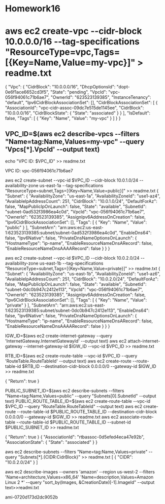 # Homework16

# aws ec2 create-vpc --cidr-block 10.0.0.0/16 --tag-specifications "ResourceType=vpc,Tags=[{Key=Name,Value=my-vpc}]" > readme.txt

{
    "Vpc": {
        "CidrBlock": "10.0.0.0/16",
        "DhcpOptionsId": "dopt-0e6f1ace6652cd3f5",
        "State": "pending",
        "VpcId": "vpc-056f94061c71b6ae7",
        "OwnerId": "623523139385",
        "InstanceTenancy": "default",
        "Ipv6CidrBlockAssociationSet": [],
        "CidrBlockAssociationSet": [
            {
                "AssociationId": "vpc-cidr-assoc-09dc7e515de1145ee",
                "CidrBlock": "10.0.0.0/16",
                "CidrBlockState": {
                    "State": "associated"
                }
            }
        ],
        "IsDefault": false,
        "Tags": [
            {
                "Key": "Name",
                "Value": "my-vpc"
            }
        ]
    }
}
## VPC_ID=$(aws ec2 describe-vpcs --filters "Name=tag:Name,Values=my-vpc" --query 'Vpcs[*].VpcId' --output text)
echo "VPC ID: $VPC_ID" >> readme.txt

VPC ID: vpc-056f94061c71b6ae7

aws ec2 create-subnet --vpc-id $VPC_ID --cidr-block 10.0.1.0/24 --availability-zone us-east-1a --tag-specifications "ResourceType=subnet,Tags=[{Key=Name,Value=public}]" >> readme.txt
{
    "Subnet": {
        "AvailabilityZone": "us-east-1a",
        "AvailabilityZoneId": "use1-az4",
        "AvailableIpAddressCount": 251,
        "CidrBlock": "10.0.1.0/24",
        "DefaultForAz": false,
        "MapPublicIpOnLaunch": false,
        "State": "available",
        "SubnetId": "subnet-0ad532f3986ea4c0d",
        "VpcId": "vpc-056f94061c71b6ae7",
        "OwnerId": "623523139385",
        "AssignIpv6AddressOnCreation": false,
        "Ipv6CidrBlockAssociationSet": [],
        "Tags": [
            {
                "Key": "Name",
                "Value": "public"
            }
        ],
        "SubnetArn": "arn:aws:ec2:us-east-1:623523139385:subnet/subnet-0ad532f3986ea4c0d",
        "EnableDns64": false,
        "Ipv6Native": false,
        "PrivateDnsNameOptionsOnLaunch": {
            "HostnameType": "ip-name",
            "EnableResourceNameDnsARecord": false,
            "EnableResourceNameDnsAAAARecord": false
        }
    }
}

aws ec2 create-subnet --vpc-id $VPC_ID --cidr-block 10.0.2.0/24 --availability-zone us-east-1b --tag-specifications "ResourceType=subnet,Tags=[{Key=Name,Value=private}]" >> readme.txt
{
    "Subnet": {
        "AvailabilityZone": "us-east-1b",
        "AvailabilityZoneId": "use1-az6",
        "AvailableIpAddressCount": 251,
        "CidrBlock": "10.0.2.0/24",
        "DefaultForAz": false,
        "MapPublicIpOnLaunch": false,
        "State": "available",
        "SubnetId": "subnet-0dc0b947c2412e113",
        "VpcId": "vpc-056f94061c71b6ae7",
        "OwnerId": "623523139385",
        "AssignIpv6AddressOnCreation": false,
        "Ipv6CidrBlockAssociationSet": [],
        "Tags": [
            {
                "Key": "Name",
                "Value": "private"
            }
        ],
        "SubnetArn": "arn:aws:ec2:us-east-1:623523139385:subnet/subnet-0dc0b947c2412e113",
        "EnableDns64": false,
        "Ipv6Native": false,
        "PrivateDnsNameOptionsOnLaunch": {
            "HostnameType": "ip-name",
            "EnableResourceNameDnsARecord": false,
            "EnableResourceNameDnsAAAARecord": false
        }
    }
}

IGW_ID=$(aws ec2 create-internet-gateway --query 'InternetGateway.InternetGatewayId' --output text)
aws ec2 attach-internet-gateway --internet-gateway-id $IGW_ID --vpc-id $VPC_ID >> readme.txt

RTB_ID=$(aws ec2 create-route-table --vpc-id $VPC_ID --query 'RouteTable.RouteTableId' --output text)
aws ec2 create-route --route-table-id $RTB_ID --destination-cidr-block 0.0.0.0/0 --gateway-id $IGW_ID >> readme.txt

{
    "Return": true
}


PUBLIC_SUBNET_ID=$(aws ec2 describe-subnets --filters "Name=tag:Name,Values=public" --query "Subnets[0].SubnetId" --output text)
PUBLIC_ROUTE_TABLE_ID=$(aws ec2 create-route-table --vpc-id $VPC_ID --query "RouteTable.RouteTableId" --output text)
aws ec2 create-route --route-table-id $PUBLIC_ROUTE_TABLE_ID --destination-cidr-block 0.0.0.0/0 --gateway-id $IGW_ID >> readme.txt
aws ec2 associate-route-table --route-table-id $PUBLIC_ROUTE_TABLE_ID --subnet-id $PUBLIC_SUBNET_ID >> readme.txt

{
    "Return": true
}
{
    "AssociationId": "rtbassoc-0d5efed4eca47e92b",
    "AssociationState": {
        "State": "associated"
    }
}

aws ec2 describe-subnets --filters "Name=tag:Name,Values=private" --query "Subnets[*].{CIDR:CidrBlock}" >> readme.txt
[
    {
        "CIDR": "10.0.2.0/24"
    }
]


aws ec2 describe-images --owners 'amazon' --region us-west-2 --filters 'Name=architecture,Values=x86_64' 'Name=description,Values=Amazon Linux 2 *' --query "sort_by(Images, &CreationDate)[-1].ImageId"  --output text>>readmi.txt

ami-0720d173d2dc9052b
